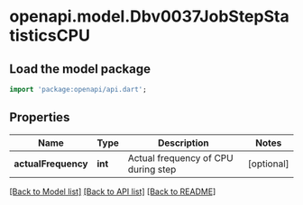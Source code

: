 # openapi.model.Dbv0037JobStepStatisticsCPU

## Load the model package
```dart
import 'package:openapi/api.dart';
```

## Properties
Name | Type | Description | Notes
------------ | ------------- | ------------- | -------------
**actualFrequency** | **int** | Actual frequency of CPU during step | [optional] 

[[Back to Model list]](../README.md#documentation-for-models) [[Back to API list]](../README.md#documentation-for-api-endpoints) [[Back to README]](../README.md)


